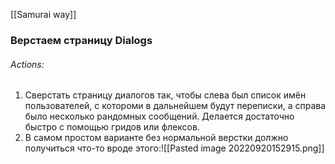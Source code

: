 [[Samurai way]]
### Верстаем страницу Dialogs
###### Actions:
1. Сверстать страницу диалогов так, чтобы слева был список имён пользователей, с котороми в дальнейшем будут переписки, а справа было несколько рандомных сообщений. Делается достаточно быстро с помощью гридов или флексов.
2. В самом простом варианте без нормальной верстки должно получиться что-то вроде этого:![[Pasted image 20220920152915.png]]